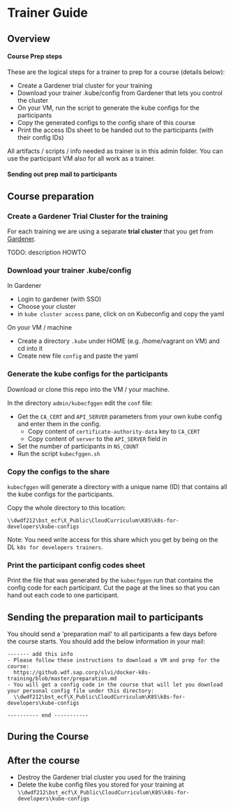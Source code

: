 # Trainer Guide 

## Overview 

#### Course Prep steps
These are the logical steps for a trainer to prep for a course (details below):
- Create a Gardener trial cluster for your training 
- Download your trainer .kube/config from Gardener that lets you control the cluster
- On your VM, run the script to generate the kube configs for the participants
- Copy the generated configs to the config share of this course 
- Print the access IDs sheet to be handed out to the participants (with their config IDs)

All artifacts / scripts / info needed as trainer is in this admin folder.
You can use the participant VM also for all work as a trainer.

#### Sending out prep mail to participants




## Course preparation

### Create a Gardener Trial Cluster for the training

For each training we are using a separate **trial cluster** that you get from [Gardener](https://github.wdf.sap.corp/pages/kubernetes/gardener/). 

TODO: description HOWTO


### Download your trainer .kube/config 

In Gardener
- Login to gardener (with SSO)
- Choose your cluster
- in `kube cluster access` pane, click on on Kubeconfig and copy the yaml 

On your VM / machine
- Create a directory `.kube` under HOME (e.g. /home/vagrant on VM) and cd into it
- Create new file `config` and paste the yaml


### Generate the kube configs for the participants

Download or clone this repo into the VM / your machine.

In the directory `admin/kubecfggen` edit the `conf` file: 
- Get the `CA_CERT` and `API_SERVER` parameters from your own kube config and enter them in the config.
  - Copy content of `certificate-authority-data` key to `CA_CERT`
  - Copy content of `server` to the `API_SERVER` field in 
- Set the number of participants in `NS_COUNT`
- Run the script `kubecfggen.sh` 

### Copy the configs to the share

`kubecfggen` will generate a directory with a unique name (ID) that contains all the kube configs for the participants. 

Copy the whole directory to this location: 
```
\\dwdf212\bst_ecf\X_Public\CloudCurriculum\K8S\k8s-for-developers\kube-configs
```

Note: You need write access for this share which you get by being on the DL `k8s for developers trainers`.

### Print the participant config codes sheet

Print the file that was generated by the `kubecfggen` run that contains the config code for each participant. Cut the page at the lines so that you can hand out each code to one participant. 


## Sending the preparation mail to participants

You should send a 'preparation mail' to all participants a few days before the course starts. You should add the below information in your mail:

```
------- add this info
- Please follow these instructions to download a VM and prep for the course:
  https://github.wdf.sap.corp/slvi/docker-k8s-training/blob/master/preparation.md
- You will get a config code in the course that will let you download your personal config file under this directory:
  \\dwdf212\bst_ecf\X_Public\CloudCurriculum\K8S\k8s-for-developers\kube-configs

---------- end -----------
```


## During the Course




## After the course

- Destroy the Gardener trial cluster you used for the training
- Delete the kube config files you stored for your training at `\\dwdf212\bst_ecf\X_Public\CloudCurriculum\K8S\k8s-for-developers\kube-configs`



